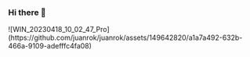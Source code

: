 ### Hi there 👋

<!--
**juanrok/juanrok** is a ✨ _special_ ✨ repository because its `README.md` (this file) appears on your GitHub profile.

Here are some ideas to get you started:

- 🌱 I’m currently learning c++
- 📫 How to reach me: juanrokcrak@gmail.com
- 😄 Pronouns: he/him
- ⚡ Fun fact: im going insane
-->![WIN_20230418_10_02_47_Pro](https://github.com/juanrok/juanrok/assets/149642820/a1a7a492-632b-466a-9109-adefffc4fa08)

